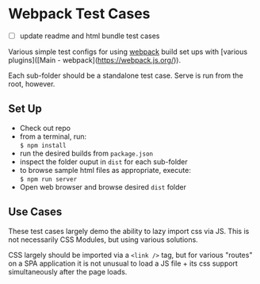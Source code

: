 # Webpack Test Cases

- [ ] update readme and html bundle test cases

Various simple test configs for using [webpack](https://webpack.js.org/) build set ups with [various plugins](\[Main - webpack](https://webpack.js.org/)).

Each sub-folder should be a standalone test case. Serve is run from the root, however.

## Set Up

- Check out repo
- from a terminal, run:  
  `$ npm install`
- run the desired builds from `package.json`
- inspect the folder ouput in `dist` for each sub-folder
- to browse sample html files as appropriate, execute:  
  `$ npm run server`
- Open web browser and browse desired `dist` folder

## Use Cases

These test cases largely demo the ability to lazy import css via JS. This is not necessarily CSS Modules, but using various solutions.

CSS largely should be imported via a `<link />` tag, but for various "routes" on a SPA application it is not unusual to
load a JS file + its css support simultaneously after the page loads.

<!-- ### baseline webpack build

- `~/wp-base`
- no plugins

### Using webpack with `mini-css-extract-plugin`

- `~/wp-mini-css`
- mini-css-extract-plugin + css-loader

Extract a CSS file from JS and generate a CSS file.

### Native CSS Experiment

- `~/wp-exp-css`
- no plugins
- `experiments.css: true`

### wp-mini-chunk

Native Chunkname - Magic Comments

```
/* webpackChunkName: "chunk-js-app1" */
```

- [Reference Discussion](https://github.com/webdiscus/html-bundler-webpack-plugin/discussions/85)

### HTML-Bundler-Webpack-Plugin - baseline

### mini-chunk-remove
-->
